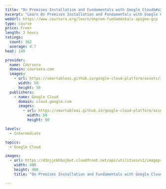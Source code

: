 ```yaml
---
title: "On Premises Installation and Fundamentals with Google Cloud&#x27;s Apigee API Platform"
excerpt: "Learn On Premises Installation and Fundamentals with Google Cloud's Apigee API Platform from Google Cloud. This course provides an introduction to Apigee API Platform On-Premises. The material walks you over Apigee product capabilities overview, ..."
webUrl: https://www.coursera.org/learn/onprem-fundamentals-apigee-gcp
type: course
price: Free+
length: 3 hours
ratings:
  count: 162
  average: 4.7
heat: 149

provider:
  name: Coursera
  domain: coursera.com
  images:
    - url: https://smartableai.github.io/google-cloud-platform/assets/images/organizations/coursera.com-50x50.jpg
      width: 50
      height: 50
  publishers:
    - name: Google Cloud
      domain: cloud.google.com
      images:
        - url: https://smartableai.github.io/google-cloud-platform/assets/images/organizations/cloud.google.com-50x50.jpg
          width: 50
          height: 50

levels:
  - Intermediate

topics:
  - Google Cloud

images:
  - url: https://d3njjcbhbojbot.cloudfront.net/api/utilities/v1/imageproxy/https://s3.amazonaws.com/coursera-course-photos/11/09f2100c3311e8bb088f58f6256ec5/3.png?auto=format%2Ccompress&dpr=1&w=400&h=400&fit=fill&bg=FFF
    width: 400
    height: 400
    title: "On Premises Installation and Fundamentals with Google Cloud&#x27;s Apigee API Platform"

---
```


